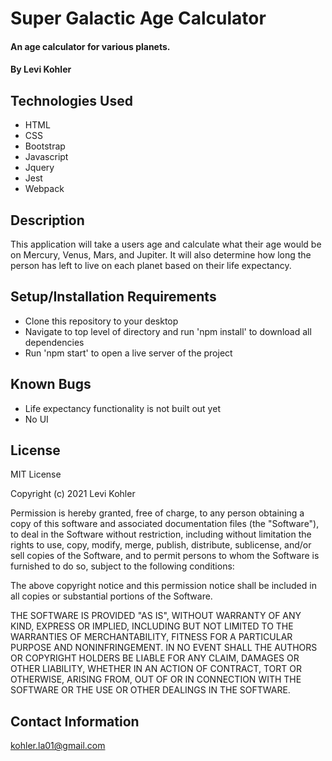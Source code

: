 # Super Galactic Age Calculator

#### An age calculator for various planets.

#### By Levi Kohler

## Technologies Used

* HTML
* CSS
* Bootstrap
* Javascript
* Jquery
* Jest
* Webpack

## Description

This application will take a users age and calculate what their age would be on Mercury, Venus, Mars, and Jupiter. It will also determine how long the person has left to live on each planet based on their life expectancy.

## Setup/Installation Requirements

* Clone this repository to your desktop
* Navigate to top level of directory and run 'npm install' to download all dependencies
* Run 'npm start' to open a live server of the project

## Known Bugs

* Life expectancy functionality is not built out yet
* No UI

## License

MIT License

Copyright (c) 2021 Levi Kohler

Permission is hereby granted, free of charge, to any person obtaining a copy
of this software and associated documentation files (the "Software"), to deal
in the Software without restriction, including without limitation the rights
to use, copy, modify, merge, publish, distribute, sublicense, and/or sell
copies of the Software, and to permit persons to whom the Software is
furnished to do so, subject to the following conditions:

The above copyright notice and this permission notice shall be included in all
copies or substantial portions of the Software.

THE SOFTWARE IS PROVIDED "AS IS", WITHOUT WARRANTY OF ANY KIND, EXPRESS OR
IMPLIED, INCLUDING BUT NOT LIMITED TO THE WARRANTIES OF MERCHANTABILITY,
FITNESS FOR A PARTICULAR PURPOSE AND NONINFRINGEMENT. IN NO EVENT SHALL THE
AUTHORS OR COPYRIGHT HOLDERS BE LIABLE FOR ANY CLAIM, DAMAGES OR OTHER
LIABILITY, WHETHER IN AN ACTION OF CONTRACT, TORT OR OTHERWISE, ARISING FROM,
OUT OF OR IN CONNECTION WITH THE SOFTWARE OR THE USE OR OTHER DEALINGS IN THE
SOFTWARE.
## Contact Information

kohler.la01@gmail.com